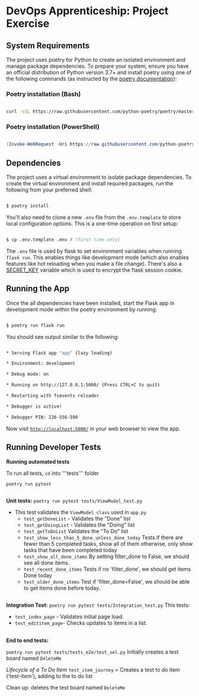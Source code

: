 # DevOps Apprenticeship: Project Exercise

## System Requirements

The project uses poetry for Python to create an isolated environment and manage package dependencies. To prepare your system, ensure you have an official distribution of Python version 3.7+ and install poetry using one of the following commands (as instructed by the [poetry documentation](https://python-poetry.org/docs/#system-requirements)):

### Poetry installation (Bash)
```bash

curl -sSL https://raw.githubusercontent.com/python-poetry/poetry/master/get-poetry.py | python

```
 ### Poetry installation (PowerShell)
 
```powershell

(Invoke-WebRequest -Uri https://raw.githubusercontent.com/python-poetry/poetry/master/get-poetry.py -UseBasicParsing).Content | python

```
## Dependencies
  

The project uses a virtual environment to isolate package dependencies. To create the virtual environment and install required packages, run the following from your preferred shell:
 
```bash

$ poetry install

```
You'll also need to clone a new `.env` file from the `.env.template` to store local configuration options. This is a one-time operation on first setup:

```bash

$ cp .env.template .env # (first time only)

``` 


The `.env` file is used by flask to set environment variables when running `flask run`. This enables things like development mode (which also enables features like hot reloading when you make a file change). There's also a [SECRET_KEY](https://flask.palletsprojects.com/en/1.1.x/config/#SECRET_KEY) variable which is used to encrypt the flask session cookie.

  

## Running the App

  

Once the all dependencies have been installed, start the Flask app in development mode within the poetry environment by running:

```bash

$ poetry run flask run

```
You should see output similar to the following:

```bash

* Serving Flask app "app" (lazy loading)

* Environment: development

* Debug mode: on

* Running on http://127.0.0.1:5000/ (Press CTRL+C to quit)

* Restarting with fsevents reloader

* Debugger is active!

* Debugger PIN: 226-556-590

```

Now visit [`http://localhost:5000/`](http://localhost:5000/) in your web browser to view the app.


## Running Developer Tests 

**Running automated tests**

To run all tests, `cd` into '''tests''' folder

`poetry run pytest`
##
**Unit tests:** 
`poetry run pytest tests/ViewModel_test.py`

 - This test validates the `ViewModel class` used in `app.py`
	 - `test_getDoneList` - Validates the "Done" list
	 - `test_getDoingList` - Validates the "Doing" list
	 - `test_getToDoList` Validates the "To Do" list 
	 - `test_show_less_than_5_done_unless_done_today` Tests if there are fewer than 5 completed tasks, show all of them otherwise, only show tasks that have been completed today
	 - `test_show_all_done_items` By setting filter_done to False, we should see all done items.
	 - `test_recent_done_items` Tests if no 'filter_done', we should get items Done today
	 - `test_older_done_items` Test if 'filter_done=False', we should be able to get items done before today.

##

**Integration Test:**
 `poetry run pytest tests/Integration_test.py`
 This tests:
 - `test_index_page` - Validates initial page load. 
 - `test_edititem_page`- Checks updates to items in a list.

##
**End to end tests:**

`poetry run pytest tests/tests_e2e/test_sel.py`
Initially creates a test board named `DeleteMe`

*Lifecycle of a To Do Item*
`test_item_journey` = Creates a test to do item ('test-item'), adding to the to do list

Clean up: deletes the test board named `DeleteMe`